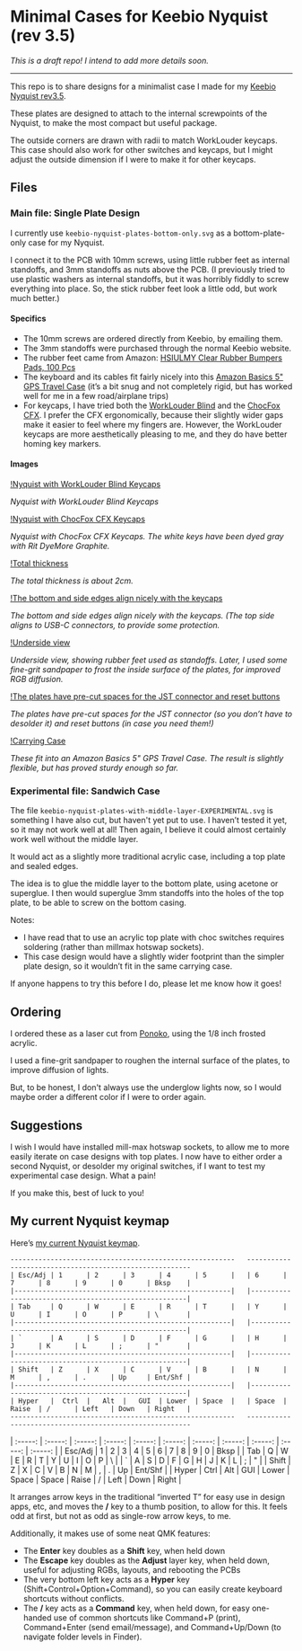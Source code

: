 # Minimal Cases for Keebio Nyquist (rev 3.5)

*This is a draft repo! I intend to add more details soon.*

---

This repo is to share designs for a minimalist case I made for my [Keebio Nyquist rev3.5](https://keeb.io/collections/nyquist-keyboard-collection/products/nyquist-keyboard). 

These plates are designed to attach to the internal screwpoints of the Nyquist, to make the most compact but useful package.

The outside corners are drawn with radii to match WorkLouder keycaps. This case should also work for other switches and keycaps, but I might adjust the outside dimension if I were to make it for other keycaps.

## Files

### Main file: Single Plate Design

I currently use `keebio-nyquist-plates-bottom-only.svg` as a bottom-plate-only case for my Nyquist.

I connect it to the PCB with 10mm screws, using little rubber feet as internal standoffs, and 3mm standoffs as nuts above the PCB. (I previously tried to use plastic washers as internal standoffs, but it was horribly fiddly to screw everything into place. So, the stick rubber feet look a little odd, but work much better.)

#### Specifics

- The 10mm screws are ordered directly from Keebio, by emailing them.
- The 3mm standoffs were purchased through the normal Keebio website.
- The rubber feet came from Amazon: [HSIULMY Clear Rubber Bumpers Pads, 100 Pcs](https://www.amazon.com/gp/product/B07NJT6B88)
- The keyboard and its cables fit fairly nicely into this [Amazon Basics 5" GPS Travel Case](https://www.amazon.com/gp/product/B004I5BUSO) (it’s a bit snug and not completely rigid, but has worked well for me in a few road/airplane trips)
- For keycaps, I have tried both the [WorkLouder Blind](https://worklouder.cc/shop/wrk-blind/) and the [ChocFox CFX](https://chosfox.com/products/chocfox-cfx-choc-keycaps). I prefer the CFX ergonomically, because their slightly wider gaps make it easier to feel where my fingers are. However, the WorkLouder keycaps are more aesthetically pleasing to me, and they do have better homing key markers.

#### Images

[!Nyquist with WorkLouder Blind Keycaps](images/worklouder-keycaps-front.jpeg)

*Nyquist with WorkLouder Blind Keycaps*

[!Nyquist with ChocFox CFX Keycaps](images/cfx-keycaps.jpeg)

*Nyquist with ChocFox CFX Keycaps. The white keys have been dyed gray with Rit DyeMore Graphite.*

[!Total thickness](images/thickness.jpeg)

*The total thickness is about 2cm.*

[!The bottom and side edges align nicely with the keycaps](images/worklouder-keycaps-angled.jpeg)

*The bottom and side edges align nicely with the keycaps. (The top side aligns to USB-C connectors, to provide some protection.*

[!Underside view](images/underside.jpeg)

*Underside view, showing rubber feet used as standoffs. Later, I used some fine-grit sandpaper to frost the inside surface of the plates, for improved RGB diffusion.*

[!The plates have pre-cut spaces for the JST connector and reset buttons](images/jst-connector-hole.jpeg)

*The plates have pre-cut spaces for the JST connector (so you don’t have to desolder it) and reset buttons (in case you need them!)*

[!Carrying Case](images/case.jpeg)

*These fit into an Amazon Basics 5" GPS Travel Case. The result is slightly flexible, but has proved sturdy enough so far.*

### Experimental file: Sandwich Case

The file `keebio-nyquist-plates-with-middle-layer-EXPERIMENTAL.svg` is something I have also cut, but haven't yet put to use. I haven’t tested it yet, so it may not work well at all! Then again, I believe it could almost certainly work well without the middle layer.

It would act as a slightly more traditional acrylic case, including a top plate and sealed edges.

The idea is to glue the middle layer to the bottom plate, using acetone or superglue. I then would superglue 3mm standoffs into the holes of the top plate, to be able to screw on the bottom casing.

Notes:

- I have read that to use an acrylic top plate with choc switches requires soldering (rather than millmax hotswap sockets).
- This case design would have a slightly wider footprint than the simpler plate design, so it wouldn’t fit in the same carrying case.

If anyone happens to try this before I do, please let me know how it goes!

## Ordering

I ordered these as a laser cut from [Ponoko](http://ponoko.com), using the 1/8 inch frosted acrylic.

I used a fine-grit sandpaper to roughen the internal surface of the plates, to improve diffusion of lights.

But, to be honest, I don't always use the underglow lights now, so I would maybe order a different color if I were to order again.

## Suggestions

I wish I would have installed mill-max hotswap sockets, to allow me to more easily iterate on case designs with top plates. I now have to either order a second Nyquist, or desolder my original switches, if I want to test my experimental case design. What a pain!

If you make this, best of luck to you!

## My current Nyquist keymap

Here’s [my current Nyquist keymap](https://github.com/arrowtype/qmk_firmware/blob/3c2cfd5964a2851b123c9dac7152d11af2e1ceb2/keyboards/keebio/nyquist/keymaps/hyper/keymap.c).

```
--------------------------------------------------------   --------------------------------------------------------
| Esc/Adj | 1      | 2      | 3      | 4      | 5      |   | 6      | 7      | 8      | 9      | 0      | Bksp    |
|------------------------------------------------------|   |------------------------------------------------------|
| Tab     | Q      | W      | E      | R      | T      |   | Y      | U      | I      | O      | P      | \       |
|------------------------------------------------------|   |------------------------------------------------------|
| `       | A      | S      | D      | F      | G      |   | H      | J      | K      | L      | ;      | "       |
|------------------------------------------------------|   |------------------------------------------------------|
| Shift   | Z      | X      | C      | V      | B      |   | N      | M      | ,      | .      | Up     | Ent/Shf |
|------------------------------------------------------|   |------------------------------------------------------|
| Hyper   |  Ctrl  |   Alt  |   GUI  | Lower  | Space  |   | Space  | Raise  | /      | Left   | Down   | Right   |
--------------------------------------------------------   --------------------------------------------------------
```

| :-----: | :-----: | :-----: | :-----: | :-----: | :-----: | :-----: | :-----: | :-----: | :-----: | :-----: |
| Esc/Adj | 1      | 2      | 3      | 4      | 5      | 6      | 7      | 8      | 9      | 0      | Bksp    |
| Tab     | Q      | W      | E      | R      | T      | Y      | U      | I      | O      | P      | \       |
| `       | A      | S      | D      | F      | G      | H      | J      | K      | L      | ;      | "       |
| Shift   | Z      | X      | C      | V      | B      | N      | M      | ,      | .      | Up     | Ent/Shf |
| Hyper   |  Ctrl  |   Alt  |   GUI  | Lower  | Space  | Space  | Raise  | /      | Left   | Down   | Right   |

It arranges arrow keys in the traditional “inverted T” for easy use in design apps, etc, and moves the **/** key to a thumb position, to allow for this. It feels odd at first, but not as odd as single-row arrow keys, to me.

Additionally, it makes use of some neat QMK features:

- The **Enter** key doubles as a **Shift** key, when held down
- The **Escape** key doubles as the **Adjust** layer key, when held down, useful for adjusting RGBs, layouts, and rebooting the PCBs
- The very bottom left key acts as a **Hyper** key (Shift+Control+Option+Command), so you can easily create keyboard shortcuts without conflicts.
- The **/** key acts as a **Command** key, when held down, for easy one-handed use of common shortcuts like Command+P (print), Command+Enter (send email/message), and Command+Up/Down (to navigate folder levels in Finder).
